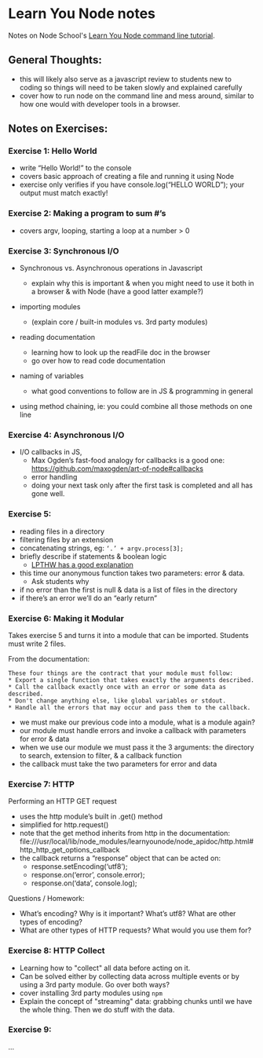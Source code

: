 # Learn You Node notes
Notes on Node School's [Learn You Node command line tutorial](https://github.com/workshopper/learnyounode).

## General Thoughts:
- this will likely also serve as a javascript review to students new to coding so things will need to be taken slowly and explained carefully
- cover how to run node on the command line and mess around, similar to how one would with developer tools in a browser.

## Notes on Exercises:
### Exercise 1: Hello World
- write “Hello World!” to the console
- covers basic approach of creating a file and running it using Node
- exercise only verifies if you have console.log(“HELLO WORLD”); your output must match exactly!

### Exercise 2: Making a program to sum #’s
- covers argv, looping, starting a loop at a number > 0

### Exercise 3: Synchronous I/O
- Synchronous vs. Asynchronous operations in Javascript
  - explain why this is important & when you might need to use it both in a browser & with Node (have a good latter example?)

- importing modules 
  - (explain core / built-in modules vs. 3rd party modules)

- reading documentation
  - learning how to look up the readFile doc in the browser
  - go over how to read code documentation

- naming of variables
  - what good conventions to follow are in JS & programming in general

- using method chaining, ie: you could combine all those methods on one line

### Exercise 4: Asynchronous I/O
- I/O callbacks in JS, 
  - Max Ogden’s fast-food analogy for callbacks is a good one: https://github.com/maxogden/art-of-node#callbacks
  - error handling
  - doing your next task only after the first task is completed and all has gone well. 

### Exercise 5: 
- reading files in a directory
- filtering files by an extension
- concatenating strings, eg: `‘.’ + argv.process[3];`
- briefly describe if statements & boolean logic
  - [LPTHW has a good explanation](http://learnpythonthehardway.org/book/ex27.html#the-truth-tables)
- this time our anonymous function takes two parameters: error & data. 
  - Ask students why
- if no error than the first is null & data is a list of files in the directory
- if there’s an error we’ll do an “early return”

### Exercise 6: Making it Modular
Takes exercise 5 and turns it into a module that can be imported. Students must write 2 files.

From the documentation:  

    These four things are the contract that your module must follow:  
    * Export a single function that takes exactly the arguments described.
    * Call the callback exactly once with an error or some data as described.
    * Don't change anything else, like global variables or stdout.
    * Handle all the errors that may occur and pass them to the callback.

- we must make our previous code into a module, what is a module again?
- our module must handle errors and invoke a callback with parameters for error & data
- when we use our module we must pass it the 3 arguments: the directory to search, extension to filter, & a callback function
- the callback must take the two parameters for error and data

### Exercise 7: HTTP
Performing an HTTP GET request
- uses the http module’s built in .get() method
- simplified for http.request()
- note that the get method inherits from http in the documentation: file:///usr/local/lib/node_modules/learnyounode/node_apidoc/http.html#http_http_get_options_callback
- the callback returns a “response” object that can be acted on:
  - response.setEncoding(‘utf8’);  
  - response.on(‘error’, console.error);
  - response.on(‘data’, console.log);

Questions / Homework: 
 - What’s encoding? Why is it important? What’s utf8? What are other types of encoding?
 - What are other types of HTTP requests? What would you use them for?

### Exercise 8: HTTP Collect
- Learning how to "collect" all data before acting on it.
- Can be solved either by collecting data across multiple events or by using a 3rd party module. Go over both ways?
- cover installing 3rd party modules using `npm`
- Explain the concept of "streaming" data: grabbing chunks until we have the whole thing. Then we do stuff with the data.

### Exercise 9:
...
